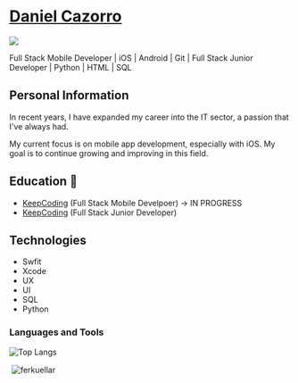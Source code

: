 # <a href="#">Daniel Cazorro</a>

![](https://komarev.com/ghpvc/?username=DanielCazorro)
 
Full Stack Mobile Developer | iOS | Android | Git | Full Stack Junior Developer | Python | HTML | SQL

## Personal Information
In recent years, I have expanded my career into the IT sector, a passion that I've always had.

My current focus is on mobile app development, especially with iOS. My goal is to continue growing and improving in this field.

## Education 📖

- [KeepCoding](https://keepcoding.io/) (Full Stack Mobile Develpoer) -> IN PROGRESS
- [KeepCoding](https://keepcoding.io/) (Full Stack Junior Developer)

## Technologies 

- Swfit
- Xcode
- UX
- UI
- SQL
- Python

<h3 align="left">Languages and Tools</h3>

![Top Langs](https://github-readme-stats.vercel.app/api/top-langs/?username=DanielCazorro&langs_count=10)


<p>&nbsp;<img align="center" src="https://github-readme-stats.vercel.app/api?username=DanielCazorro&show_icons=true&locale=en" alt="ferkuellar" /></p>


<!--
**DanielCazorro/DanielCazorro** is a ✨ _special_ ✨ repository because its `README.md` (this file) appears on your GitHub profile.

Here are some ideas to get you started:

- 🔭 I’m currently working on ...
- 🌱 I’m currently learning ...
- 👯 I’m looking to collaborate on ...
- 🤔 I’m looking for help with ...
- 💬 Ask me about ...
- 📫 How to reach me: ...
- 😄 Pronouns: ...
- ⚡ Fun fact: ...
-->
